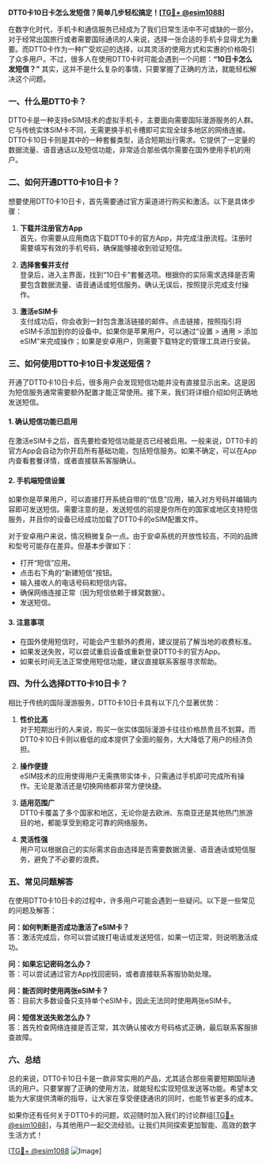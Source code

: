 **DTT0卡10日卡怎么发短信？简单几步轻松搞定！[[TG💪+ @esim1088](https://t.me/s/esim1088)]**

在数字化时代，手机卡和通信服务已经成为了我们日常生活中不可或缺的一部分。对于经常出国旅行或者需要国际通讯的人来说，选择一张合适的手机卡显得尤为重要。而DTT0卡作为一种广受欢迎的选择，以其灵活的使用方式和实惠的价格吸引了众多用户。不过，很多人在使用DTT0卡时可能会遇到一个问题：**“10日卡怎么发短信？”** 其实，这并不是什么复杂的事情，只要掌握了正确的方法，就能轻松解决这个问题。

### **一、什么是DTT0卡？**

DTT0卡是一种支持eSIM技术的虚拟手机卡，主要面向需要国际漫游服务的人群。它与传统实体SIM卡不同，无需更换手机卡槽即可实现全球多地区的网络连接。DTT0卡10日卡则是其中的一种套餐类型，适合短期出行需求。它提供了一定量的数据流量、语音通话以及短信功能，非常适合那些偶尔需要在国外使用手机的用户。

### **二、如何开通DTT0卡10日卡？**

想要使用DTT0卡10日卡，首先需要通过官方渠道进行购买和激活。以下是具体步骤：

1. **下载并注册官方App**  
   首先，你需要从应用商店下载DTT0卡的官方App，并完成注册流程。注册时需要填写有效的手机号码，确保能够接收到验证短信。

2. **选择套餐并支付**  
   登录后，进入主界面，找到“10日卡”套餐选项。根据你的实际需求选择是否需要包含数据流量、语音通话或短信服务。确认无误后，按照提示完成支付操作。

3. **激活eSIM卡**  
   支付成功后，你会收到一封包含激活链接的邮件。点击链接，按照指引将eSIM卡添加到你的设备中。如果你是苹果用户，可以通过“设置 > 通用 > 添加eSIM”来完成操作；如果是安卓用户，则需要下载特定的管理工具进行安装。

### **三、如何使用DTT0卡10日卡发送短信？**

开通了DTT0卡10日卡后，很多用户会发现短信功能并没有直接显示出来。这是因为短信服务通常需要额外配置才能正常使用。接下来，我们将详细介绍如何正确地发送短信。

#### **1. 确认短信功能已启用**
在激活eSIM卡之后，首先要检查短信功能是否已经被启用。一般来说，DTT0卡的官方App会自动为你开启所有基础功能，包括短信服务。如果不确定，可以在App内查看套餐详情，或者直接联系客服确认。

#### **2. 手机端短信设置**
如果你是苹果用户，可以直接打开系统自带的“信息”应用，输入对方号码并编辑内容即可发送短信。需要注意的是，发送短信的前提是你所在的国家或地区支持短信服务，并且你的设备已经成功加载了DTT0卡的eSIM配置文件。

对于安卓用户来说，情况稍微复杂一点。由于安卓系统的开放性较高，不同的品牌和型号可能存在差异。但基本步骤如下：
- 打开“短信”应用。
- 点击右下角的“新建短信”按钮。
- 输入接收人的电话号码和短信内容。
- 确保网络连接正常（因为短信依赖于蜂窝数据）。
- 发送短信。

#### **3. 注意事项**
- 在国外使用短信时，可能会产生额外的费用，建议提前了解当地的收费标准。
- 如果发送失败，可以尝试重启设备或重新登录DTT0卡的官方App。
- 如果长时间无法正常使用短信功能，建议直接联系客服寻求帮助。

### **四、为什么选择DTT0卡10日卡？**

相比于传统的国际漫游服务，DTT0卡10日卡具有以下几个显著优势：

1. **性价比高**  
   对于短期出行的人来说，购买一张实体国际漫游卡往往价格昂贵且不划算。而DTT0卡10日卡则以极低的成本提供了全面的服务，大大降低了用户的经济负担。

2. **操作便捷**  
   eSIM技术的应用使得用户无需携带实体卡，只需通过手机即可完成所有操作。无论是激活还是切换网络都非常方便快捷。

3. **适用范围广**  
   DTT0卡覆盖了多个国家和地区，无论你是去欧洲、东南亚还是其他热门旅游目的地，都能享受到稳定可靠的网络服务。

4. **灵活性强**  
   用户可以根据自己的实际需求自由选择是否需要数据流量、语音通话或短信服务，避免了不必要的浪费。

### **五、常见问题解答**

在使用DTT0卡10日卡的过程中，许多用户可能会遇到一些疑问。以下是一些常见的问题及解答：

**问：如何判断是否成功激活了eSIM卡？**  
答：激活完成后，你可以尝试拨打电话或发送短信，如果一切正常，则说明激活成功。

**问：如果忘记密码怎么办？**  
答：可以尝试通过官方App找回密码，或者直接联系客服协助处理。

**问：能否同时使用两张eSIM卡？**  
答：目前大多数设备只支持单个eSIM卡，因此无法同时使用两张eSIM卡。

**问：短信发送失败怎么办？**  
答：首先检查网络连接是否正常，其次确认接收方号码格式正确，最后联系客服排查故障。

### **六、总结**

总的来说，DTT0卡10日卡是一款非常实用的产品，尤其适合那些需要短期国际通讯的用户。只要掌握了正确的使用方法，就能轻松实现短信发送等功能。希望本文能为大家提供清晰的指导，让大家在享受便捷通讯的同时，也能节省更多的成本。

如果你还有任何关于DTT0卡的问题，欢迎随时加入我们的讨论群组[[TG💪+ @esim1088](https://t.me/s/esim1088)]，与其他用户一起交流经验。让我们共同探索更加智能、高效的数字生活方式！

[[TG💪+ @esim1088](https://t.me/s/esim1088) ![Image](https://i.postimg.cc/4NQfJmqS/Snipaste-2025-05-13-00-14-12.png)]